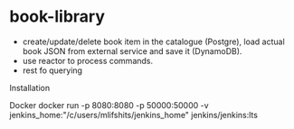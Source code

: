 # book-library

- create/update/delete book item in the catalogue (Postgre), load actual book JSON from external service and save it (DynamoDB).
- use reactor to process commands.
- rest fo querying



Installation

Docker
docker run -p 8080:8080 -p 50000:50000 -v jenkins_home:"/c/users/mlifshits/jenkins_home" jenkins/jenkins:lts
